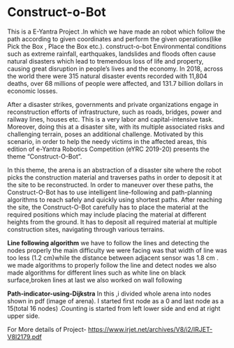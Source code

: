 # Construct-o-Bot
This is a E-Yantra Project .In which we have made an robot which follow the path according to given coordinates and perform the given operations(like Pick the Box , Place the Box etc.).
construct-o-bot
Environmental conditions such as extreme rainfall, earthquakes, landslides and floods often cause natural disasters which lead to tremendous loss of life and property, causing great disruption in people’s lives and the economy. In 2018, across the world there were 315 natural disaster events recorded with 11,804 deaths, over 68 millions of people were affected, and 131.7 billion dollars in economic losses.

After a disaster strikes, governments and private organizations engage in reconstruction efforts of infrastructure, such as roads, bridges, power and railway lines, houses etc. This is a very labor and capital-intensive task. Moreover, doing this at a disaster site, with its multiple associated risks and challenging terrain, poses an additional challenge. Motivated by this scenario, in order to help the needy victims in the affected areas, this edition of e-Yantra Robotics Competition (eYRC 2019-20) presents the theme “Construct-O-Bot”.

In this theme, the arena is an abstraction of a disaster site where the robot picks the construction material and traverses paths in order to deposit it at the site to be reconstructed. In order to maneuver over these paths, the Construct-O-Bot has to use intelligent line-following and path-planning algorithms to reach safely and quickly using shortest paths. After reaching the site, the Construct-O-Bot carefully has to place the material at the required positions which may include placing the material at different heights from the ground. It has to deposit all required material at multiple construction sites, navigating through various terrains.

**Line following algorithm**
we have to follow the lines and detecting the nodes properly the main difficulty we were facing was that width of line was too less (1.2 cm)while the distance between adjacent sensor was 1.8 cm . we made algorithms to properly follow the line and detect nodes we also made algorithms for different lines such as white line on black surface,broken lines at last we also worked on wall following

**Path-indicator-using-Dijkstra**
In this ,i divided whole arena into nodes shown in pdf (image of arena). I started first node as a 0 and last node as a 15(total 16 nodes) .Counting is started from left lower side and end at right upper side.

For More details of Project- https://www.irjet.net/archives/V8/i2/IRJET-V8I2179.pdf
